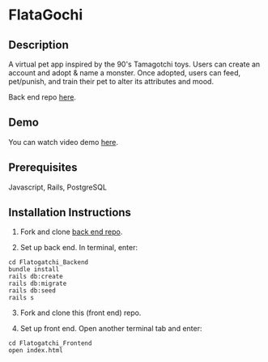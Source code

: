 # FlataGochi

## Description
A virtual pet app inspired by the 90's Tamagotchi toys. Users can create an account and adopt & name a monster. Once adopted, users can feed, pet/punish, and train their pet to alter its attributes and mood.

Back end repo <a href="https://github.com/matt-green1/Flatogatchi_Backend">here</a>.

## Demo
You can watch video demo <a href="https://www.youtube.com/watch?v=pYok3fufeUI&feature=youtu.be&ab_channel=MatthewGreen">here</a>.

## Prerequisites
Javascript, Rails, PostgreSQL

## Installation Instructions

1. Fork and clone <a href="https://www.youtube.com/watch?v=_1SBHhtt6L4&ab_channel=MatthewGreen">back end repo</a>.

2. Set up back end. In terminal, enter:

```
cd Flatogatchi_Backend
bundle install
rails db:create
rails db:migrate
rails db:seed
rails s
```
3. Fork and clone this (front end) repo.

4. Set up front end. Open another terminal tab and enter:

```
cd Flatogatchi_Frontend
open index.html

```
